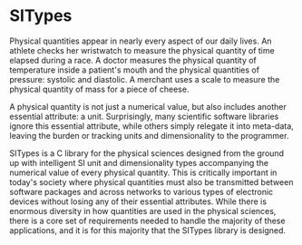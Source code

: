 # SITypes

Physical quantities appear in nearly every aspect of our daily lives. An athlete checks her wristwatch to measure the physical quantity of time elapsed during a race. A doctor measures the physical quantity of temperature inside a patient's mouth and the physical quantities of pressure: systolic and diastolic. A merchant uses a scale to measure the physical quantity of mass for a piece of cheese.

A physical quantity is not just a numerical value, but also includes another essential attribute: a unit. Surprisingly, many scientific software libraries ignore this essential attribute, while others simply relegate it into meta-data, leaving the burden or tracking units and dimensionality to the programmer.

SITypes is a C library for the physical sciences designed from the ground up with intelligent SI unit and dimensionality types accompanying the numerical value of every physical quantity.  This is critically important in today's society where physical quantities must also be transmitted between software packages and across networks to various types of electronic devices without losing any of their essential attributes.  While there is enormous diversity in how quantities are used in the physical sciences, there is a core set of requirements needed to handle the majority of these applications, and it is for this majority that the SITypes library is designed. 
